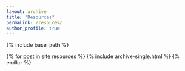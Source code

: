 ```yaml
---
layout: archive
title: "Resources"
permalink: /resouces/
author_profile: true
---
```


{% include base_path %}


{% for post in site.resources %}
  {% include archive-single.html %}
{% endfor %}
